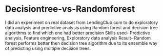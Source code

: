 # Decisiontree-vs-Randomforest
I did an experiment on real dataset from LendingClub.com to do exploratory data analysis and predictive analysis using Random forest and decision tree algorithms to find which one had better precision
Skills used- Predictive analysis, Feature engineering, Exploratory data analysis
Result- Random forest performs better then decision tree algorithm due to its ensemble way of predicting using multiple decision trees.
